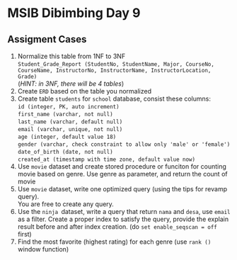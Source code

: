 # MSIB Dibimbing Day 9
## Assigment Cases
1. Normalize this table from 1NF to 3NF<br>
   `Student_Grade_Report (StudentNo, StudentName, Major, CourseNo, CourseName, InstructorNo, InstructorName, InstructorLocation, Grade)` <br>
   (_HINT: in 3NF, there will be 4 tables_)
2. Create `ERD` based on the table you normalized
3. Create table `students` for `school` database, consist these columns:<br>
   `id (integer, PK, auto increment)`<br>
   `first_name (varchar, not null)`<br>
   `last_name (varchar, default null)`<br>
   `email (varchar, unique, not null)`<br>
   `age (integer, default value 18)`<br>
   `gender (varchar, check constraint to allow only 'male' or 'female')`<br>
   `date_of_birth (date, not null)`<br>
   `created_at (timestamp with time zone, default value now)`
4. Use `movie` dataset and create stored procedure or funciton for counting movie based on genre. Use genre as parameter, and return the count of movie
5. Use `movie` dataset, write one optimized query (using the tips for revamp query). <br> You are free to create any query.
6. Use the `ninja `dataset, write a query that return `nama` and `desa`, use `email` as a filter.
   Create a proper index to satisfy the query, provide the explain result before and after index creation. (do `set enable_seqscan = off` first)
7. Find the most favorite (highest rating) for each genre (use `rank ()` window function)
   	
